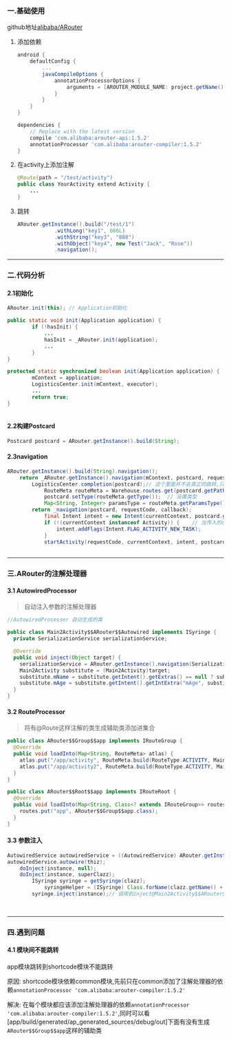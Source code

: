 ### 一.基础使用

github地址[alibaba/ARouter](https://github.com/alibaba/ARouter)

1. 添加依赖

   ```groovy
   android {
       defaultConfig {
           ...
           javaCompileOptions {
               annotationProcessorOptions {
                   arguments = [AROUTER_MODULE_NAME: project.getName()]
               }
           }
       }
   }
   
   dependencies {
       // Replace with the latest version
       compile 'com.alibaba:arouter-api:1.5.2'
       annotationProcessor 'com.alibaba:arouter-compiler:1.5.2'
   }
   ```

2. 在activity上添加注解

   ```java
   @Route(path = "/test/activity")
   public class YourActivity extend Activity {
       ...
   }
   ```

3. 跳转

   ```java
   ARouter.getInstance().build("/test/1")
               .withLong("key1", 666L)
               .withString("key3", "888")
               .withObject("key4", new Test("Jack", "Rose"))
               .navigation();
   ```

---

### 二.代码分析

#### 2.1初始化

```java
ARouter.init(this);	// Application初始化
```

```java
public static void init(Application application) {
        if (!hasInit) {
            ...
            hasInit = _ARouter.init(application);
			...
        }
}
```

```java
protected static synchronized boolean init(Application application) {
        mContext = application;
        LogisticsCenter.init(mContext, executor);
        ...
        return true;
}
```

```java

```



#### 2.2构建Postcard

```java
Postcard postcard = ARouter.getInstance().build(String);
```

#### 2.3navigation

```java
ARouter.getInstance().build(String).navigation();
	return _ARouter.getInstance().navigation(mContext, postcard, requestCode, callback);
		LogisticsCenter.completion(postcard);// 这个里面并不会真正的跳转,只是赋值了一些参数
			RouteMeta routeMeta = Warehouse.routes.get(postcard.getPath());
			postcard.setType(routeMeta.getType());	// 设置类型
			Map<String, Integer> paramsType = routeMeta.getParamsType(); // 获取参数
		return _navigation(postcard, requestCode, callback);
			final Intent intent = new Intent(currentContext, postcard.getDestination());
			if (!(currentContext instanceof Activity)) {	// 当传入的context不是activitycontext
            	intent.addFlags(Intent.FLAG_ACTIVITY_NEW_TASK);
            }
			startActivity(requestCode, currentContext, intent, postcard, callback);
	
```

---

### 三.ARouter的注解处理器

#### 3.1 AutowiredProcessor

> 自动注入参数的注解处理器

```java
//AutowiredProcessor 自动生成的类

public class Main2Activity$$ARouter$$Autowired implements ISyringe {
  private SerializationService serializationService;

  @Override
  public void inject(Object target) {
    serializationService = ARouter.getInstance().navigation(SerializationService.class);
    Main2Activity substitute = (Main2Activity)target;
    substitute.mName = substitute.getIntent().getExtras() == null ? substitute.mName : substitute.getIntent().getExtras().getString("mName", substitute.mName);
    substitute.mAge = substitute.getIntent().getIntExtra("mAge", substitute.mAge);
  }
}
```



#### 3.2 RouteProcessor

> 将有@Route这样注解的类生成辅助类添加进集合

```java
public class ARouter$$Group$$app implements IRouteGroup {
  @Override
  public void loadInto(Map<String, RouteMeta> atlas) {
    atlas.put("/app/activity", RouteMeta.build(RouteType.ACTIVITY, MainActivity.class, "/app/activity", "app", null, -1, -2147483648));
    atlas.put("/app/activity2", RouteMeta.build(RouteType.ACTIVITY, Main2Activity.class, "/app/activity2", "app", new java.util.HashMap<String, Integer>(){{put("mAge", 3); put("mName", 8); }}, -1, -2147483648));
  }
}

public class ARouter$$Root$$app implements IRouteRoot {
  @Override
  public void loadInto(Map<String, Class<? extends IRouteGroup>> routes) {
    routes.put("app", ARouter$$Group$$app.class);
  }
}
```

#### 3.3 参数注入

```java
AutowiredService autowiredService = ((AutowiredService) ARouter.getInstance().build("/arouter/service/autowired").navigation());
autowiredService.autowire(thiz);
    doInject(instance, null);
    doInject(instance, superClazz);
		ISyringe syringe = getSyringe(clazz);
			syringeHelper = (ISyringe) Class.forName(clazz.getName() + SUFFIX_AUTOWIRED).getConstructor().newInstance();	// 创建  Main2Activity$$ARouter$$Autowired 实例
		syringe.inject(instance);// 调用到inject@Main2Activity$$ARouter$$Autowired自动注入
	
		
```

---

### 四.遇到问题

#### 4.1 模块间不能跳转

app模块跳转到shortcode模块不能跳转

原因: shortcode模块依赖common模块,先前只在common添加了注解处理器的依赖`annotationProcessor 'com.alibaba:arouter-compiler:1.5.2'`

解决: 在每个模块都应该添加注解处理器的依赖`annotationProcessor 'com.alibaba:arouter-compiler:1.5.2'`,同时可以看[app/build/generated/ap_generated_sources/debug/out]下面有没有生成`ARouter$$Group$$app`这样的辅助类

